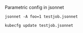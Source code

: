 


Parametric config in jsonnet

```
jsonnet -A foo=1 testjob.jsonnet

kubecfg update testjob.jsonnet
```